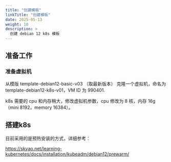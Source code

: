 ```yaml
---
title: "创建模板"
linkTitle: "创建模板"
date: 2025-05-13
weight: 10
description: >
  创建 debian 12 k8s 模板
---
```


## 准备工作

### 准备虚拟机

从模版 template-debian12-basic-v03 （取最新版本） 克隆一个虚拟机，命名为 template-debian12-k8s-v01，VM ID 为 990401.

k8s 需要的 cpu 和内存稍大，修改虚拟机参数，cpu 修改为 8 核，内存 16g（mini 8192，memory 16384）。

## 搭建k8s

目前采用的是预热安装的方式，详细参考：

https://skyao.net/learning-kubernetes/docs/installation/kubeadm/debian12/prewarm/

